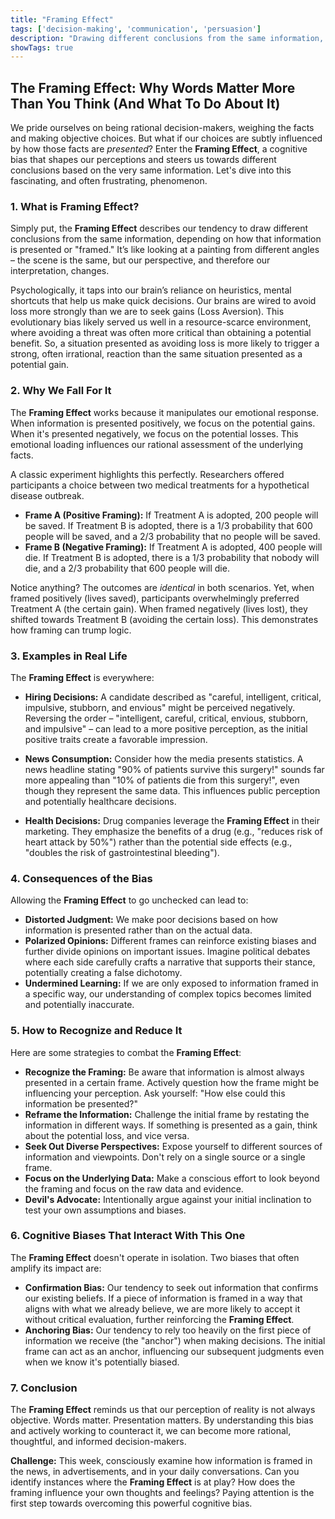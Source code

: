 ```yaml
---
title: "Framing Effect"
tags: ['decision-making', 'communication', 'persuasion']
description: "Drawing different conclusions from the same information, depending on how that information is presented."
showTags: true
---
```


## The Framing Effect: Why Words Matter More Than You Think (And What To Do About It)

We pride ourselves on being rational decision-makers, weighing the facts and making objective choices. But what if our choices are subtly influenced by how those facts are *presented*? Enter the **Framing Effect**, a cognitive bias that shapes our perceptions and steers us towards different conclusions based on the very same information. Let's dive into this fascinating, and often frustrating, phenomenon.

### 1. What is Framing Effect?

Simply put, the **Framing Effect** describes our tendency to draw different conclusions from the same information, depending on how that information is presented or "framed." It’s like looking at a painting from different angles – the scene is the same, but our perspective, and therefore our interpretation, changes.

Psychologically, it taps into our brain’s reliance on heuristics, mental shortcuts that help us make quick decisions. Our brains are wired to avoid loss more strongly than we are to seek gains (Loss Aversion). This evolutionary bias likely served us well in a resource-scarce environment, where avoiding a threat was often more critical than obtaining a potential benefit. So, a situation presented as avoiding loss is more likely to trigger a strong, often irrational, reaction than the same situation presented as a potential gain.

### 2. Why We Fall For It

The **Framing Effect** works because it manipulates our emotional response. When information is presented positively, we focus on the potential gains. When it's presented negatively, we focus on the potential losses. This emotional loading influences our rational assessment of the underlying facts.

A classic experiment highlights this perfectly. Researchers offered participants a choice between two medical treatments for a hypothetical disease outbreak.

*   **Frame A (Positive Framing):** If Treatment A is adopted, 200 people will be saved. If Treatment B is adopted, there is a 1/3 probability that 600 people will be saved, and a 2/3 probability that no people will be saved.
*   **Frame B (Negative Framing):** If Treatment A is adopted, 400 people will die. If Treatment B is adopted, there is a 1/3 probability that nobody will die, and a 2/3 probability that 600 people will die.

Notice anything? The outcomes are *identical* in both scenarios. Yet, when framed positively (lives saved), participants overwhelmingly preferred Treatment A (the certain gain). When framed negatively (lives lost), they shifted towards Treatment B (avoiding the certain loss). This demonstrates how framing can trump logic.

### 3. Examples in Real Life

The **Framing Effect** is everywhere:

*   **Hiring Decisions:** A candidate described as "careful, intelligent, critical, impulsive, stubborn, and envious" might be perceived negatively. Reversing the order – "intelligent, careful, critical, envious, stubborn, and impulsive" – can lead to a more positive perception, as the initial positive traits create a favorable impression.

*   **News Consumption:** Consider how the media presents statistics. A news headline stating "90% of patients survive this surgery!" sounds far more appealing than "10% of patients die from this surgery!", even though they represent the same data. This influences public perception and potentially healthcare decisions.

*   **Health Decisions:** Drug companies leverage the **Framing Effect** in their marketing. They emphasize the benefits of a drug (e.g., "reduces risk of heart attack by 50%") rather than the potential side effects (e.g., "doubles the risk of gastrointestinal bleeding").

### 4. Consequences of the Bias

Allowing the **Framing Effect** to go unchecked can lead to:

*   **Distorted Judgment:** We make poor decisions based on how information is presented rather than on the actual data.
*   **Polarized Opinions:** Different frames can reinforce existing biases and further divide opinions on important issues. Imagine political debates where each side carefully crafts a narrative that supports their stance, potentially creating a false dichotomy.
*   **Undermined Learning:** If we are only exposed to information framed in a specific way, our understanding of complex topics becomes limited and potentially inaccurate.

### 5. How to Recognize and Reduce It

Here are some strategies to combat the **Framing Effect**:

*   **Recognize the Framing:** Be aware that information is almost always presented in a certain frame. Actively question how the frame might be influencing your perception. Ask yourself: "How else could this information be presented?"
*   **Reframe the Information:** Challenge the initial frame by restating the information in different ways. If something is presented as a gain, think about the potential loss, and vice versa.
*   **Seek Out Diverse Perspectives:** Expose yourself to different sources of information and viewpoints. Don't rely on a single source or a single frame.
*   **Focus on the Underlying Data:** Make a conscious effort to look beyond the framing and focus on the raw data and evidence.
*   **Devil's Advocate:** Intentionally argue against your initial inclination to test your own assumptions and biases.

### 6. Cognitive Biases That Interact With This One

The **Framing Effect** doesn't operate in isolation. Two biases that often amplify its impact are:

*   **Confirmation Bias:** Our tendency to seek out information that confirms our existing beliefs. If a piece of information is framed in a way that aligns with what we already believe, we are more likely to accept it without critical evaluation, further reinforcing the **Framing Effect**.
*   **Anchoring Bias:** Our tendency to rely too heavily on the first piece of information we receive (the "anchor") when making decisions. The initial frame can act as an anchor, influencing our subsequent judgments even when we know it's potentially biased.

### 7. Conclusion

The **Framing Effect** reminds us that our perception of reality is not always objective. Words matter. Presentation matters. By understanding this bias and actively working to counteract it, we can become more rational, thoughtful, and informed decision-makers.

**Challenge:** This week, consciously examine how information is framed in the news, in advertisements, and in your daily conversations. Can you identify instances where the **Framing Effect** is at play? How does the framing influence your own thoughts and feelings? Paying attention is the first step towards overcoming this powerful cognitive bias.


